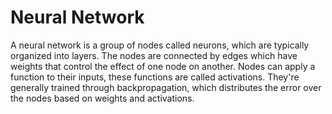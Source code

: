 # Neural Network

A neural network is a group of nodes called neurons, which are typically organized into layers.
The nodes are connected by edges which have weights that control the effect of one node on another.
Nodes can apply a function to their inputs, these functions are called activations.
They're generally trained through backpropagation, which distributes the error over the nodes based on weights and activations.